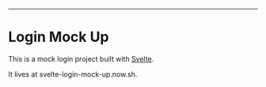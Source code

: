 
---

# Login Mock Up

This is a mock login project built with [Svelte](https://svelte.dev). 

It lives at svelte-login-mock-up.now.sh.


